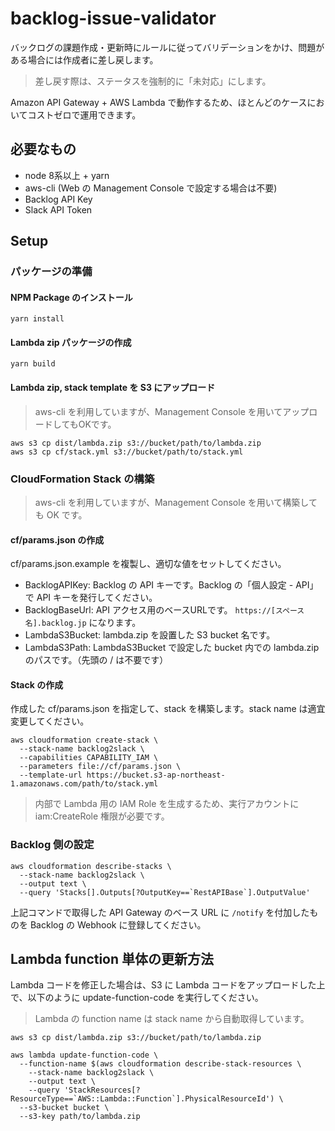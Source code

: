 # backlog-issue-validator

バックログの課題作成・更新時にルールに従ってバリデーションをかけ、問題がある場合には作成者に差し戻します。

> 差し戻す際は、ステータスを強制的に「未対応」にします。

Amazon API Gateway + AWS Lambda で動作するため、ほとんどのケースにおいてコストゼロで運用できます。


## 必要なもの

- node 8系以上 + yarn
- aws-cli (Web の Management Console で設定する場合は不要)
- Backlog API Key
- Slack API Token

## Setup

### パッケージの準備

#### NPM Package のインストール

```command-line
yarn install
```

#### Lambda zip パッケージの作成

```command-line
yarn build
```

#### Lambda zip, stack template を S3 にアップロード

> aws-cli を利用していますが、Management Console を用いてアップロードしてもOKです。

```command-line
aws s3 cp dist/lambda.zip s3://bucket/path/to/lambda.zip
aws s3 cp cf/stack.yml s3://bucket/path/to/stack.yml
```

### CloudFormation Stack の構築

> aws-cli を利用していますが、Management Console を用いて構築しても OK です。

#### cf/params.json の作成

cf/params.json.example を複製し、適切な値をセットしてください。 

- BacklogAPIKey: Backlog の API キーです。Backlog の「個人設定 - API」で API キーを発行してください。
- BacklogBaseUrl: API アクセス用のベースURLです。 `https://[スペース名].backlog.jp` になります。
- LambdaS3Bucket: lambda.zip を設置した S3 bucket 名です。
- LambdaS3Path: LambdaS3Bucket で設定した bucket 内での lambda.zip のパスです。（先頭の / は不要です）

#### Stack の作成

作成した cf/params.json を指定して、stack を構築します。stack name は適宜変更してください。

```command-line
aws cloudformation create-stack \
  --stack-name backlog2slack \
  --capabilities CAPABILITY_IAM \
  --parameters file://cf/params.json \
  --template-url https://bucket.s3-ap-northeast-1.amazonaws.com/path/to/stack.yml
```

> 内部で Lambda 用の IAM Role を生成するため、実行アカウントに iam:CreateRole 権限が必要です。


### Backlog 側の設定

```command-line
aws cloudformation describe-stacks \
  --stack-name backlog2slack \
  --output text \
  --query 'Stacks[].Outputs[?OutputKey==`RestAPIBase`].OutputValue'
```

上記コマンドで取得した API Gateway のベース URL に `/notify` を付加したものを Backlog の Webhook に登録してください。


## Lambda function 単体の更新方法

Lambda コードを修正した場合は、S3 に Lambda コードをアップロードした上で、以下のように update-function-code を実行してください。

> Lambda の function name は stack name から自動取得しています。

```command-line
aws s3 cp dist/lambda.zip s3://bucket/path/to/lambda.zip

aws lambda update-function-code \
  --function-name $(aws cloudformation describe-stack-resources \
    --stack-name backlog2slack \
    --output text \
    --query 'StackResources[?ResourceType==`AWS::Lambda::Function`].PhysicalResourceId') \
  --s3-bucket bucket \
  --s3-key path/to/lambda.zip
```
